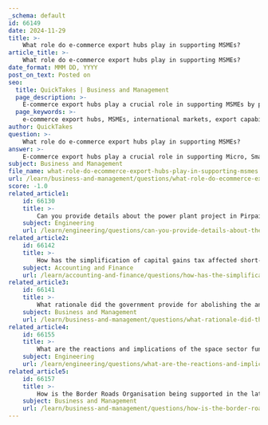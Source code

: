 ```yaml
---
_schema: default
id: 66149
date: 2024-11-29
title: >-
    What role do e-commerce export hubs play in supporting MSMEs?
article_title: >-
    What role do e-commerce export hubs play in supporting MSMEs?
date_format: MMM DD, YYYY
post_on_text: Posted on
seo:
  title: QuickTakes | Business and Management
  page_description: >-
    E-commerce export hubs play a crucial role in supporting MSMEs by providing infrastructure, specialized support, collaboration with platforms, capacity building, and enhancing accessibility to international markets.
  page_keywords: >-
    e-commerce export hubs, MSMEs, international markets, export capabilities, infrastructure development, export hub scheme, specialized support, e-commerce platforms, market accessibility, capacity building, economic growth, organic exports, small businesses
author: QuickTakes
question: >-
    What role do e-commerce export hubs play in supporting MSMEs?
answer: >-
    E-commerce export hubs play a crucial role in supporting Micro, Small, and Medium Enterprises (MSMEs) by facilitating their access to international markets and enhancing their export capabilities. Here are some key aspects of how these hubs contribute to the growth and development of MSMEs:\n\n1. **Infrastructure Development**: The establishment of e-commerce export hubs provides the necessary infrastructure for MSMEs to export their products online. This includes warehousing facilities for storage, customs clearance, returns processing, labeling, testing, and repackaging, which streamline the export process.\n\n2. **Specialized Support**: The Export Hub Scheme focuses on creating specific regions as vibrant export hubs, offering specialized support to MSMEs. This includes guidance on navigating e-commerce exports, helping businesses understand market dynamics, and capitalizing on opportunities in the global marketplace.\n\n3. **Collaboration with E-commerce Platforms**: These hubs facilitate collaboration between local manufacturers, exporters, and e-commerce platforms, enabling MSMEs to connect with potential international buyers. This aligns with the Foreign Trade Policy 2023, which emphasizes e-commerce as a key area for boosting India's exports.\n\n4. **Capacity Building and Outreach**: E-commerce export hubs are designed to provide outreach and capacity-building initiatives aimed at promoting e-commerce exports among the exporter community. This includes training programs and resources to help MSMEs enhance their digital skills and marketing strategies.\n\n5. **Market Accessibility**: By focusing on e-commerce, these hubs improve market accessibility for MSMEs, allowing them to reach consumers directly and expand their customer base beyond local markets. This is particularly beneficial for small vendors and aggregators who may lack the resources to enter international markets independently.\n\n6. **Economic Growth**: The Indian government aims to establish 50 e-commerce export hubs to boost online exports and support small businesses, with a target of achieving over $1 billion in organic exports by 2025-26. This initiative is expected to significantly contribute to the overall economic growth of the MSME sector.\n\nIn summary, e-commerce export hubs serve as a vital mechanism for empowering MSMEs by providing them with the tools, resources, and support needed to thrive in the global marketplace. This initiative not only enhances the competitiveness of MSMEs but also contributes to the broader goal of increasing India's export potential.
subject: Business and Management
file_name: what-role-do-ecommerce-export-hubs-play-in-supporting-msmes.md
url: /learn/business-and-management/questions/what-role-do-ecommerce-export-hubs-play-in-supporting-msmes
score: -1.0
related_article1:
    id: 66130
    title: >-
        Can you provide details about the power plant project in Pirpainti, Bihar?
    subject: Engineering
    url: /learn/engineering/questions/can-you-provide-details-about-the-power-plant-project-in-pirpainti-bihar
related_article2:
    id: 66142
    title: >-
        How has the simplification of capital gains tax affected short-term and long-term gains?
    subject: Accounting and Finance
    url: /learn/accounting-and-finance/questions/how-has-the-simplification-of-capital-gains-tax-affected-shortterm-and-longterm-gains
related_article3:
    id: 66141
    title: >-
        What rationale did the government provide for abolishing the angel tax?
    subject: Business and Management
    url: /learn/business-and-management/questions/what-rationale-did-the-government-provide-for-abolishing-the-angel-tax
related_article4:
    id: 66155
    title: >-
        What are the reactions and implications of the space sector funding?
    subject: Engineering
    url: /learn/engineering/questions/what-are-the-reactions-and-implications-of-the-space-sector-funding
related_article5:
    id: 66157
    title: >-
        How is the Border Roads Organisation being supported in the latest budget?
    subject: Business and Management
    url: /learn/business-and-management/questions/how-is-the-border-roads-organisation-being-supported-in-the-latest-budget
---
```


&nbsp;